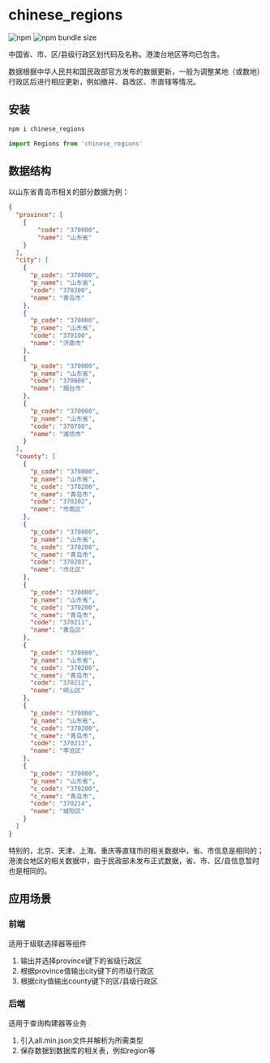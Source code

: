 # chinese_regions

![npm](https://img.shields.io/npm/v/chinese_regions) ![npm bundle size](https://img.shields.io/bundlephobia/min/chinese_regions)

中国省、市、区/县级行政区划代码及名称。港澳台地区等均已包含。

数据根据中华人民共和国民政部官方发布的数据更新，一般为调整某地（或数地）行政区后进行相应更新，例如撤并、县改区、市直辖等情况。

## 安装

``` JavaScript
npm i chinese_regions

import Regions from 'chinese_regions'
```

## 数据结构

以山东省青岛市相关的部分数据为例：

``` json
{
  "province": [
    {
        "code": "370000",
        "name": "山东省"
    }
  ],
  "city": [
    {
      "p_code": "370000",
      "p_name": "山东省",
      "code": "370200",
      "name": "青岛市"
    },
    {
      "p_code": "370000",
      "p_name": "山东省",
      "code": "370100",
      "name": "济南市"
    },
    {
      "p_code": "370000",
      "p_name": "山东省",
      "code": "370600",
      "name": "烟台市"
    },
    {
      "p_code": "370000",
      "p_name": "山东省",
      "code": "370700",
      "name": "潍坊市"
    }
  ],
  "county": [
    {
      "p_code": "370000",
      "p_name": "山东省",
      "c_code": "370200",
      "c_name": "青岛市",
      "code": "370202",
      "name": "市南区"
    },
    {
      "p_code": "370000",
      "p_name": "山东省",
      "c_code": "370200",
      "c_name": "青岛市",
      "code": "370203",
      "name": "市北区"
    },
    {
      "p_code": "370000",
      "p_name": "山东省",
      "c_code": "370200",
      "c_name": "青岛市",
      "code": "370211",
      "name": "黄岛区"
    },
    {
      "p_code": "370000",
      "p_name": "山东省",
      "c_code": "370200",
      "c_name": "青岛市",
      "code": "370212",
      "name": "崂山区"
    },
    {
      "p_code": "370000",
      "p_name": "山东省",
      "c_code": "370200",
      "c_name": "青岛市",
      "code": "370213",
      "name": "李沧区"
    },
    {
      "p_code": "370000",
      "p_name": "山东省",
      "c_code": "370200",
      "c_name": "青岛市",
      "code": "370214",
      "name": "城阳区"
    }
  ]
}
```

特别的，北京、天津、上海、重庆等直辖市的相关数据中，省、市信息是相同的；港澳台地区的相关数据中，由于民政部未发布正式数据，省、市、区/县信息暂时也是相同的。

## 应用场景

### 前端

适用于级联选择器等组件

1. 输出并选择province键下的省级行政区
2. 根据province值输出city键下的市级行政区
3. 根据city值输出county键下的区/县级行政区

### 后端

适用于查询构建器等业务

1. 引入all.min.json文件并解析为所需类型
2. 保存数据到数据库的相关表，例如region等
